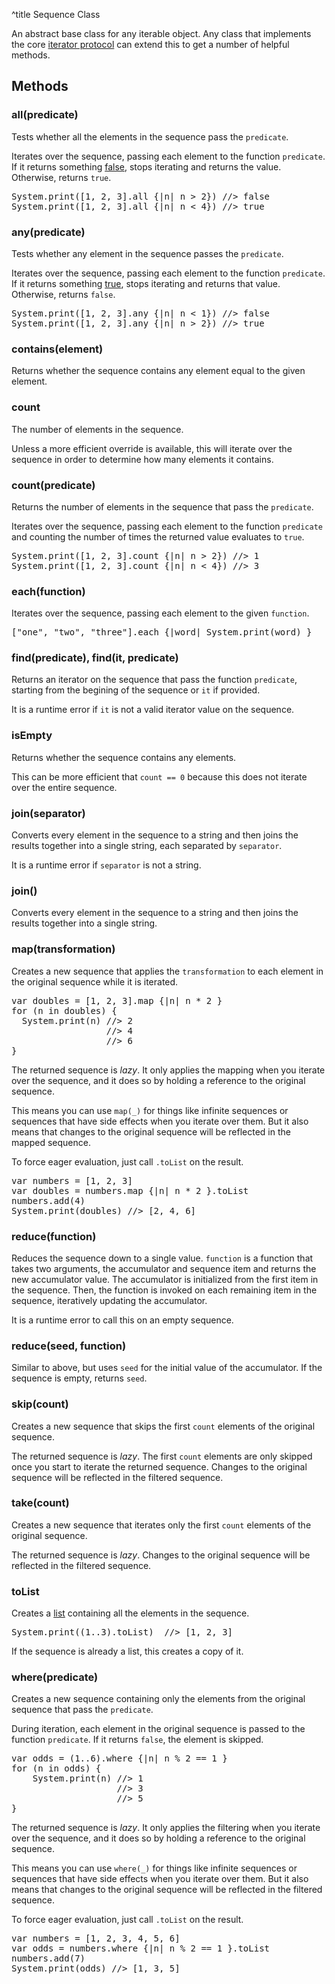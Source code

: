^title Sequence Class

An abstract base class for any iterable object. Any class that implements the
core [iterator protocol][] can extend this to get a number of helpful methods.

[iterator protocol]: ../../control-flow.html#the-iterator-protocol

## Methods

### **all**(predicate)

Tests whether all the elements in the sequence pass the `predicate`.

Iterates over the sequence, passing each element to the function `predicate`.
If it returns something [false](../control-flow.html#truth), stops iterating
and returns the value. Otherwise, returns `true`.

<pre class="snippet">
System.print([1, 2, 3].all {|n| n > 2}) //> false
System.print([1, 2, 3].all {|n| n < 4}) //> true
</pre>

### **any**(predicate)

Tests whether any element in the sequence passes the `predicate`.

Iterates over the sequence, passing each element to the function `predicate`.
If it returns something [true][], stops iterating and
returns that value. Otherwise, returns `false`.

[true]: ../../control-flow.html#truth

<pre class="snippet">
System.print([1, 2, 3].any {|n| n < 1}) //> false
System.print([1, 2, 3].any {|n| n > 2}) //> true
</pre>

### **contains**(element)

Returns whether the sequence contains any element equal to the given element.

### **count**

The number of elements in the sequence.

Unless a more efficient override is available, this will iterate over the
sequence in order to determine how many elements it contains.

### **count**(predicate)

Returns the number of elements in the sequence that pass the `predicate`.

Iterates over the sequence, passing each element to the function `predicate`
and counting the number of times the returned value evaluates to `true`.

<pre class="snippet">
System.print([1, 2, 3].count {|n| n > 2}) //> 1
System.print([1, 2, 3].count {|n| n < 4}) //> 3
</pre>

### **each**(function)

Iterates over the sequence, passing each element to the given `function`.

<pre class="snippet">
["one", "two", "three"].each {|word| System.print(word) }
</pre>

### **find**(predicate), **find**(it, predicate)

Returns an iterator on the sequence that pass the function `predicate`,
starting from the begining of the sequence or `it` if provided.

It is a runtime error if `it` is not a valid iterator value on the sequence.

### **isEmpty**

Returns whether the sequence contains any elements.

This can be more efficient that `count == 0` because this does not iterate over
the entire sequence.

### **join**(separator)

Converts every element in the sequence to a string and then joins the results
together into a single string, each separated by `separator`.

It is a runtime error if `separator` is not a string.

### **join**()

Converts every element in the sequence to a string and then joins the results
together into a single string.

### **map**(transformation)

Creates a new sequence that applies the `transformation` to each element in the
original sequence while it is iterated.

<pre class="snippet">
var doubles = [1, 2, 3].map {|n| n * 2 }
for (n in doubles) {
  System.print(n) //> 2
                  //> 4
                  //> 6
}
</pre>

The returned sequence is *lazy*. It only applies the mapping when you iterate
over the sequence, and it does so by holding a reference to the original
sequence.

This means you can use `map(_)` for things like infinite sequences or sequences
that have side effects when you iterate over them. But it also means that
changes to the original sequence will be reflected in the mapped sequence.

To force eager evaluation, just call `.toList` on the result.

<pre class="snippet">
var numbers = [1, 2, 3]
var doubles = numbers.map {|n| n * 2 }.toList
numbers.add(4)
System.print(doubles) //> [2, 4, 6]
</pre>

### **reduce**(function)

Reduces the sequence down to a single value. `function` is a function that
takes two arguments, the accumulator and sequence item and returns the new
accumulator value. The accumulator is initialized from the first item in the
sequence. Then, the function is invoked on each remaining item in the sequence,
iteratively updating the accumulator.

It is a runtime error to call this on an empty sequence.

### **reduce**(seed, function)

Similar to above, but uses `seed` for the initial value of the accumulator. If
the sequence is empty, returns `seed`.

### **skip**(count)

Creates a new sequence that skips the first `count` elements of the original
sequence.

The returned sequence is *lazy*. The first `count` elements are only skipped
once you start to iterate the returned sequence. Changes to the original
sequence will be reflected in the filtered sequence.

### **take**(count)

Creates a new sequence that iterates only the first `count` elements of the
original sequence.

The returned sequence is *lazy*. Changes to the original sequence will be
reflected in the filtered sequence.

### **toList**

Creates a [list][] containing all the elements in the sequence.

[list]: list.html

<pre class="snippet">
System.print((1..3).toList)  //> [1, 2, 3]
</pre>

If the sequence is already a list, this creates a copy of it.

### **where**(predicate)

Creates a new sequence containing only the elements from the original sequence
that pass the `predicate`.

During iteration, each element in the original sequence is passed to the
function `predicate`. If it returns `false`, the element is skipped.

<pre class="snippet">
var odds = (1..6).where {|n| n % 2 == 1 }
for (n in odds) {
    System.print(n) //> 1
                    //> 3
                    //> 5
}
</pre>

The returned sequence is *lazy*. It only applies the filtering when you iterate
over the sequence, and it does so by holding a reference to the original
sequence.

This means you can use `where(_)` for things like infinite sequences or
sequences that have side effects when you iterate over them. But it also means
that changes to the original sequence will be reflected in the filtered
sequence.

To force eager evaluation, just call `.toList` on the result.

<pre class="snippet">
var numbers = [1, 2, 3, 4, 5, 6]
var odds = numbers.where {|n| n % 2 == 1 }.toList
numbers.add(7)
System.print(odds) //> [1, 3, 5]
</pre>